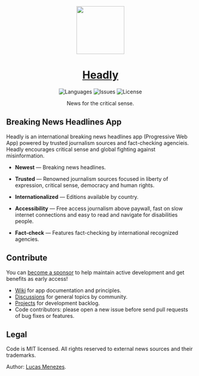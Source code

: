 <div align="center">
<a href="https://headly.app/">
<img height="128" src="https://headly.app/images/headly-logo-color.svg">
</a>
</div>
<h1 align="center">
<a href="https://headly.app/">Headly</a>
</h1>
<p align="center">
<img alt="Languages" src="https://img.shields.io/badge/languages available -3-ffde17">
<img alt="Issues" src="https://img.shields.io/github/issues/lucasm/headly?color=ff7979">
<img alt="License" src="https://img.shields.io/github/license/lucasm/headly?color=ff99e8">
</p>
<p align="center">
News for the critical sense.<br>
</p>

## Breaking News Headlines App

Headly is an international breaking news headlines app (Progressive Web App) powered by trusted journalism sources and fact-checking agencieis. Headly encourages critical sense and global fighting against misinformation.

- **Newest** — Breaking news headlines.

- **Trusted** — Renowned journalism sources focused in liberty of expression, critical sense, democracy and human rights.

- **Internationalized** — Editions available by country.

- **Accessibility** — Free access journalism above paywall, fast on slow internet connections and easy to read and navigate for disabilities people.

- **Fact-check** — Features fact-checking by international recognized agencies.

## Contribute

You can [become a sponsor](https://github.com/sponsors/lucasm) to help maintain active development and get benefits as early access!

- [Wiki](https://github.com/lucasm/headly/wiki) for app documentation and principles.
- [Discussions](https://github.com/lucasm/headly/discussions) for general topics by community.
- [Projects](https://github.com/lucasm/headly/projects/1?fullscreen=true) for development backlog.
- Code contributors: please open a new issue before send pull requests of bug fixes or features.

## Legal

Code is MIT licensed. All rights reserved to external news sources and their trademarks.

Author: [Lucas Menezes](https://lucasm.dev/?utm_source=headly_repo).
